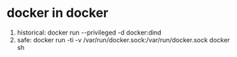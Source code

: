 # docker in docker 
1. historical: docker run --privileged -d docker:dind
2. safe: docker run -ti -v /var/run/docker.sock:/var/run/docker.sock docker sh